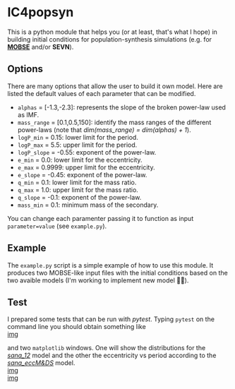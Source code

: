 # IC4popsyn
This is a python module that helps you (or at least, that's what I hope) in building initial conditions for population-synthesis simulations (e.g. for [**MOBSE**](https://mobse-webpage.netlify.app/about/) and/or **SEVN**).

## Options
There are many options that allow the user to build it own model. Here are listed the default values of each parameter that can be modified. 
* `alphas` = [-1.3,-2.3]: represents the slope of the broken power-law used as IMF.    
* `mass_range` = [0.1,0.5,150]: identify the mass ranges of the different power-laws (note that *dim(mass_range) = dim(alphas) + 1*).  
* `logP_min` = 0.15: lower limit for the period.  
* `logP_max` = 5.5: upper limit for the period. 
* `logP_slope` = -0.55: exponent of the power-law.  
* `e_min` = 0.0: lower limit for the eccentricity.  
* `e_max` = 0.9999: upper limit for the eccentricity.  
* `e_slope` = -0.45: exponent of the power-law. 
* `q_min` = 0.1: lower limit for the mass ratio.   
* `q_max` = 1.0: upper limit for the mass ratio.  
* `q_slope` = -0.1: exponent of the power-law.  
* `mass_min` = 0.1: minimum mass of the secondary.  

You can change each paramenter passing it to function as input `parameter=value` (see `example.py`).

## Example
The `example.py` script is a simple example of how to use this module. It produces two MOBSE-like input files with the initial conditions based on the two avaible models (I'm working to implement new model 👨‍💻).

## Test
I prepared some tests that can be run with *pytest*. Typing `pytest` on the command line you should obtain something like  
[img](img/cml.png)

and two `matplotlib` windows. One will show the distributions for the [*sana_12*](img/sana.png) model and the other the eccentricity vs period according to the [*sana_eccM&DS*](img/eccM&DS.png) model.  
[img](img/sana.png)  
[img](img/eccM&DS.png)